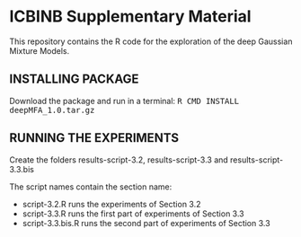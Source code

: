 # ICBINB Supplementary Material
This repository contains the R code for the exploration of the deep Gaussian Mixture Models.

## INSTALLING PACKAGE

Download the package and run in a terminal:
<tt>R CMD INSTALL deepMFA_1.0.tar.gz</tt>

## RUNNING THE EXPERIMENTS

Create the folders results-script-3.2, results-script-3.3 and results-script-3.3.bis

The script names contain the section name:
* script-3.2.R runs the experiments of Section 3.2
* script-3.3.R runs the first part of experiments of Section 3.3
* script-3.3.bis.R runs the second part of experiments of Section 3.3
